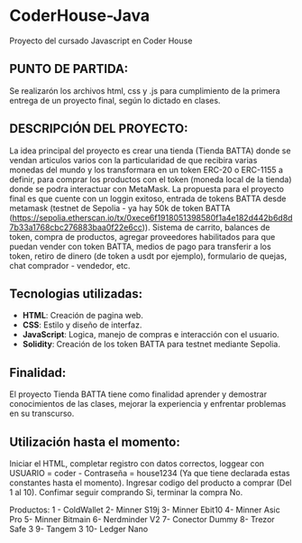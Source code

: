 # CoderHouse-Java
Proyecto del cursado Javascript en Coder House

## PUNTO DE PARTIDA:
Se realizarón los archivos html, css y .js para cumplimiento de la primera entrega de un proyecto final, según lo dictado en clases.

## DESCRIPCIÓN DEL PROYECTO:

La idea principal del proyecto es crear una tienda (Tienda BATTA) donde se vendan articulos varios con la particularidad de que recibira varias monedas del mundo y los transformara en un token ERC-20 o ERC-1155 a definir, para comprar los productos con el token (moneda local de la tienda) donde se podra interactuar con MetaMask.
La propuesta para el proyecto final es que cuente con un loggin exitoso, entrada de tokens BATTA desde metamask (testnet de Sepolia - ya hay 50k de token BATTA (https://sepolia.etherscan.io/tx/0xece6f1918051398580f1a4e182d442b6d8d7b33a1768cbc276883baa0f22e6cc)). Sistema de carrito, balances de token, compra de productos, agregar proveedores habilitados para que puedan vender con token BATTA, medios de pago para transferir a los token, retiro de dinero (de token a usdt por ejemplo), formulario de quejas, chat comprador - vendedor, etc.


## Tecnologias utilizadas:
- **HTML**: Creación de pagina web.
- **CSS**: Estilo y diseño de interfaz.
- **JavaScript**: Logica, manejo de compras e interacción con el usuario.
- **Solidity**: Creación de los token BATTA para testnet mediante Sepolia.


## Finalidad:
El proyecto Tienda BATTA tiene como finalidad aprender y demostrar conocimientos de las clases, mejorar la experiencia y enfrentar problemas en su transcurso.


## Utilización hasta el momento:

Iniciar el HTML, completar registro con datos correctos, loggear con USUARIO = coder   -   Contraseña = house1234  (Ya que tiene declarada estas constantes hasta el momento). 
Ingresar codigo del producto a comprar (Del 1 al 10).
Confimar seguir comprando Si, terminar la compra No.

Productos:
1 - ColdWallet
2- Minner S19j
3- Minner Ebit10
4- Minner Asic Pro
5- Minner Bitmain
6- Nerdminder V2
7- Conector Dummy
8- Trezor Safe 3
9- Tangem 3
10- Ledger Nano

